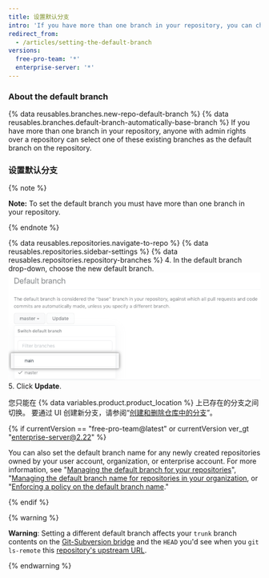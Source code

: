 ```yaml
---
title: 设置默认分支
intro: 'If you have more than one branch in your repository, you can choose another branch to be the default branch.'
redirect_from:
  - /articles/setting-the-default-branch
versions:
  free-pro-team: '*'
  enterprise-server: '*'
---
```


### About the default branch

{% data reusables.branches.new-repo-default-branch %} {% data reusables.branches.default-branch-automatically-base-branch %} If you have more than one branch in your repository, anyone with admin rights over a repository can select one of these existing branches as the default branch on the repository.

### 设置默认分支

{% note %}

**Note:** To set the default branch you must have more than one branch in your repository.

{% endnote %}

{% data reusables.repositories.navigate-to-repo %}
{% data reusables.repositories.sidebar-settings %}
{% data reusables.repositories.repository-branches %}
4. In the default branch drop-down, choose the new default branch. ![默认分支下拉选择器](/assets/images/help/repository/repository-options-defaultbranch.png)
5. Click **Update**.

您只能在 {% data variables.product.product_location %} 上已存在的分支之间切换。 要通过 UI 创建新分支，请参阅“[创建和删除仓库中的分支](/articles/creating-and-deleting-branches-within-your-repository)”。

{% if currentVersion == "free-pro-team@latest" or currentVersion ver_gt "enterprise-server@2.22" %}

You can also set the default branch name for any newly created repositories owned by your user account, organization, or enterprise account. For more information, see "[Managing the default branch for your repositories](/github/setting-up-and-managing-your-github-user-account/managing-the-default-branch-name-for-your-repositories)", "[Managing the default branch name for repositories in your organization](/github/setting-up-and-managing-organizations-and-teams/managing-the-default-branch-name-for-repositories-in-your-organization), or "[Enforcing a policy on the default branch name](/github/setting-up-and-managing-your-enterprise-account/enforcing-repository-management-policies-in-your-enterprise-account#enforcing-a-policy-on-the-default-branch-name)."

{% endif %}

{% warning %}

**Warning**: Setting a different default branch affects your `trunk` branch contents on the [Git-Subversion bridge](https://github.com/blog/1178-collaborating-on-github-with-subversion) and the `HEAD` you'd see when you `git ls-remote` this [repository's upstream URL](https://git-scm.com/docs/git-ls-remote.html).

{% endwarning %}
